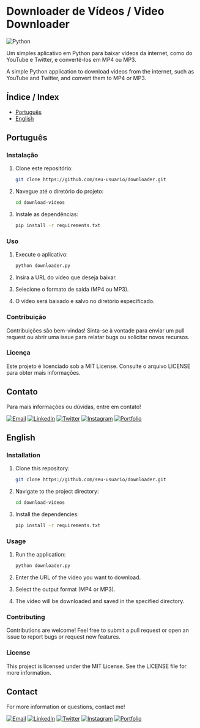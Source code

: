 # Downloader de Vídeos / Video Downloader
![Python](https://img.shields.io/badge/Python-3776AB?style=for-the-badge&logo=python&logoColor=white)


Um simples aplicativo em Python para baixar vídeos da internet, como do YouTube e Twitter, e convertê-los em MP4 ou MP3.

A simple Python application to download videos from the internet, such as YouTube and Twitter, and convert them to MP4 or MP3.

## Índice / Index

- [Português](#português)
- [English](#english)

## Português

### Instalação

1. Clone este repositório:
    ```bash
    git clone https://github.com/seu-usuario/downloader.git
    ```

2. Navegue até o diretório do projeto:
    ```bash
    cd download-videos
    ```

3. Instale as dependências:
    ```bash
    pip install -r requirements.txt
    ```

### Uso

1. Execute o aplicativo:
    ```bash
    python downloader.py
    ```

2. Insira a URL do vídeo que deseja baixar.
3. Selecione o formato de saída (MP4 ou MP3).
4. O vídeo será baixado e salvo no diretório especificado.

### Contribuição

Contribuições são bem-vindas! Sinta-se à vontade para enviar um pull request ou abrir uma issue para relatar bugs ou solicitar novos recursos.

### Licença

Este projeto é licenciado sob a MIT License. Consulte o arquivo LICENSE para obter mais informações.

## Contato

Para mais informações ou dúvidas, entre em contato!

[![Email](https://img.shields.io/badge/Email-D14836?style=for-the-badge&logo=gmail&logoColor=white)](mailto:righigordev@gmail.com)
[![LinkedIn](https://img.shields.io/badge/LinkedIn-0077B5?style=for-the-badge&logo=linkedin&logoColor=white)](https://www.linkedin.com/in/igor-righi/) [![Twitter](https://img.shields.io/badge/Twitter-1DA1F2?style=for-the-badge&logo=twitter&logoColor=white)](https://twitter.com/righigor) [![Instagram](https://img.shields.io/badge/Instagram-E4405F?style=for-the-badge&logo=instagram&logoColor=white)](https://www.instagram.com/righigor/) [![Portfolio](https://img.shields.io/badge/Portfolio-9cf?style=for-the-badge&logo=appveyor&logoColor=white)](https://righigordev.netlify.app/)


## English

### Installation

1. Clone this repository:
    ```bash
    git clone https://github.com/seu-usuario/downloader.git
    ```

2. Navigate to the project directory:
    ```bash
    cd download-videos
    ```

3. Install the dependencies:
    ```bash
    pip install -r requirements.txt
    ```

### Usage

1. Run the application:
    ```bash
    python downloader.py
    ```


2. Enter the URL of the video you want to download.
3. Select the output format (MP4 or MP3).
4. The video will be downloaded and saved in the specified directory.

### Contributing

Contributions are welcome! Feel free to submit a pull request or open an issue to report bugs or request new features.

### License

This project is licensed under the MIT License. See the LICENSE file for more information.

## Contact

For more information or questions, contact me!

[![Email](https://img.shields.io/badge/Email-D14836?style=for-the-badge&logo=gmail&logoColor=white)](mailto:righigordev@gmail.com)
[![LinkedIn](https://img.shields.io/badge/LinkedIn-0077B5?style=for-the-badge&logo=linkedin&logoColor=white)](https://www.linkedin.com/in/igor-righi/) [![Twitter](https://img.shields.io/badge/Twitter-1DA1F2?style=for-the-badge&logo=twitter&logoColor=white)](https://twitter.com/righigor) [![Instagram](https://img.shields.io/badge/Instagram-E4405F?style=for-the-badge&logo=instagram&logoColor=white)](https://www.instagram.com/righigor/) [![Portfolio](https://img.shields.io/badge/Portfolio-9cf?style=for-the-badge&logo=appveyor&logoColor=white)](https://righigordev.netlify.app/)